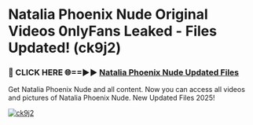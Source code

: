 # Natalia Phoenix Nude Original Videos 0nlyFans Leaked - Files Updated! (ck9j2)

<h3>🔴 CLICK HERE 🌐==►► <a href="https://tinyurl.com/y5r63du9" rel="nofollow">Natalia Phoenix Nude Updated Files</a></h3>

Get Natalia Phoenix Nude and all content. Now you can access all videos and pictures of Natalia Phoenix Nude. New Updated Files 2025!

[![ck9j2](https://i.imgur.com/UVo9nyh.gif)](https://tinyurl.com/y5r63du9)